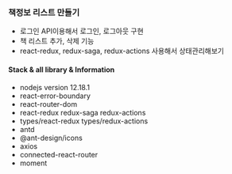 ### 책정보 리스트 만들기

- 로그인 API이용해서 로그인, 로그아웃 구현
- 책 리스트 추가, 삭제 기능
- react-redux, redux-saga, redux-actions 사용해서 상태관리해보기

#### Stack & all library & Information

- nodejs version 12.18.1
- react-error-boundary
- react-router-dom
- react-redux redux-saga redux-actions
- types/react-redux types/redux-actions
- antd
- @ant-design/icons
- axios
- connected-react-router
- moment
